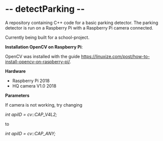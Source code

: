 # -- detectParking --

A repository containing C++ code for a basic parking detector. The parking detector is run on a Raspberry Pi with a Raspberry Pi camera connected.

Currently being built for a school-project.

**Installation OpenCV on Raspberry Pi**:

OpenCV was installed with the guide https://linuxize.com/post/how-to-install-opencv-on-raspberry-pi/. 

**Hardware**

- Raspberry Pi 2018
- HQ camera V1.0 2018

**Parameters**

If camera is not working, try changing

_int apiID = cv::CAP_V4L2;_

to

_int apiID = cv::CAP_ANY;_
